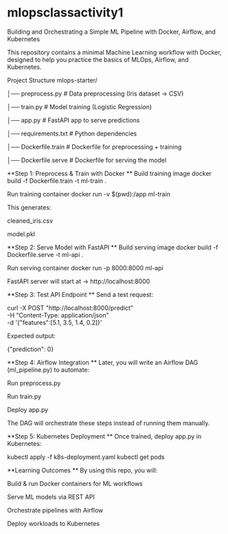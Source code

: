 # mlopsclassactivity1
Building and Orchestrating a Simple ML Pipeline with Docker, Airflow, and Kubernetes


This repository contains a minimal Machine Learning workflow with Docker, designed to help you practice the basics of MLOps, Airflow, and Kubernetes.

Project Structure
mlops-starter/

│── preprocess.py        # Data preprocessing (Iris dataset → CSV)

│── train.py             # Model training (Logistic Regression)

│── app.py               # FastAPI app to serve predictions

│── requirements.txt     # Python dependencies

│── Dockerfile.train     # Dockerfile for preprocessing + training

│── Dockerfile.serve     # Dockerfile for serving the model


**Step 1: Preprocess & Train with Docker
**
Build training image
docker build -f Dockerfile.train -t ml-train .

Run training container
docker run -v $(pwd):/app ml-train

This generates:

cleaned_iris.csv

model.pkl

**Step 2: Serve Model with FastAPI
**
Build serving image
docker build -f Dockerfile.serve -t ml-api .

Run serving container
docker run -p 8000:8000 ml-api


FastAPI server will start at → http://localhost:8000

**Step 3: Test API Endpoint
**
Send a test request:

curl -X POST "http://localhost:8000/predict" \
     -H "Content-Type: application/json" \
     -d '{"features":[5.1, 3.5, 1.4, 0.2]}'


Expected output:

{"prediction": 0}

**Step 4: Airflow Integration
**
Later, you will write an Airflow DAG (ml_pipeline.py) to automate:

Run preprocess.py

Run train.py

Deploy app.py

The DAG will orchestrate these steps instead of running them manually.

**Step 5: Kubernetes Deployment
**
Once trained, deploy app.py in Kubernetes:

kubectl apply -f k8s-deployment.yaml
kubectl get pods

**Learning Outcomes
**
By using this repo, you will:

Build & run Docker containers for ML workflows

Serve ML models via REST API

Orchestrate pipelines with Airflow

Deploy workloads to Kubernetes
